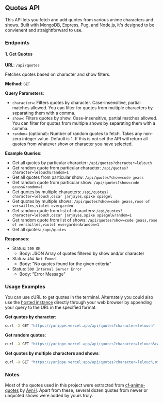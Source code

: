 ## Quotes API

This API lets you fetch and add quotes from various anime characters and shows. Built with MongoDB, Express, Pug, and Node.js, it's designed to be convienent and straightforward to use.

### Endpoints

#### 1. Get Quotes

**URL**: `/api/quotes`

Fetches quotes based on character and show filters.

**Method**: `GET`

**Query Parameters**:
- `character=`: Filters quotes by character. Case-insensitive, partial matches allowed. You can filter for quotes from multiple characters by separating them with a comma.
- `show=`: Filters quotes by show. Case-insensitive, partial matches allowed. You can filter for quotes from multiple shows by separating them with a comma.
- `random=` (optional): Number of random quotes to fetch. Takes any non-zero integer value. Default is 1. If this is not set the API will return all quotes from whatever show or character you have selected.

**Example Queries**:
- Get all quotes by particular character: `/api/quotes?character=lelouch`
- Get random quote from particular character: `/api/quotes?character=lelouch&random=1`
- Get all quotes from particular show: `/api/quotes?show=code geass`
- Get random quote from particular show: `/api/quotes?show=code geass&random=1`
- Get quotes by multiple characters: `/api/quotes?character=lelouch,oscar jarjayes,spike spiegel`
- Get quotes by multiple shows: `/api/quotes?show=code geass,rose of versailles,violet evergarden`
- Get random quote from list of characters: `/api/quotes?character=lelouch,oscar jarjayes,spike spiegel&random=1`
- Get random quote from list of shows: `/api/quotes?show=code geass,rose of versailles,violet evergarden&random=1`
- Get all quotes: `/api/quotes`

**Responses**:
- Status: `200 OK`
  - Body: JSON Array of quotes filtered by show and/or character
- Status: `404 Not Found`
  - Body: "No quotes found for the given criteria"
- Status: `500 Internal Server Error`
  - Body: "Error Message"

### Usage Examples

You can use cURL to get quotes in the terminal. Alternately you could also use the [hosted instance](https://yurippe.vercel.app/) directly through your web browser by appending your query to the URL in the specified format.

**Get quotes by character**:
```sh
curl -X GET "https://yurippe.vercel.app/api/quotes?character=lelouch"
```

**Get random quotes**:
```sh
curl -X GET "https://yurippe.vercel.app/api/quotes?character=lelouch&random=2"
```

**Get quotes by multiple characters and shows**:
```sh
curl -X GET "https://yurippe.vercel.app/api/quotes?character=lelouch,oscar&show=code geass,rose of versailles"
```

### Notes

Most of the quotes used in this project were extracted from [cf-anime-quotes](https://github.com/aynh/cf-anime-quotes) by [AynH](https://github.com/aynh). Apart from these, several dozen quotes from newer or unquoted shows were added by yours truly.

